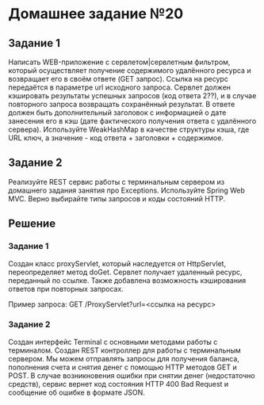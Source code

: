 # Домашнее задание №20
## Задание 1 
   Написать WEB-приложение c сервлетом|сервлетным фильтром, который осуществляет получение содержимого удалённого ресурса и возвращает его в своём ответе (GET запрос).
   Ссылка на ресурс передаётся в параметре url исходного запроса.
   Сервлет должен кэшировать результаты успешных запросов (код ответа 2??), и в случае повторного запроса возвращать сохранённый результат.
   В ответе должен быть дополнительный заголовок с информацией о дате занесения его в кэш (дате фактического получения ответа с удалённого сервера).
   Используйте WeakHashMap в качестве структуры кэша, где URL ключ, а значение - код ответа + заголовки + содержимое.

## Задание 2

Реализуйте REST сервис работы с терминальным сервером из домашнего задания занятия про Exceptions. Используйте Spring Web MVC. Верно выбирайте типы запросов и коды состояний HTTP.

## Решение
### Задание 1
Создан класс proxyServlet, который наследуется от HttpServlet, переопределяет метод doGet.
Сервлет получает удаленный ресурс, переданный по ссылке. Также добавлена возможность кэширования ответов при повторных запросах.

Пример запроса:
GET /ProxyServlet?url=<ссылка на ресурс>

### Задание 2
Создан интерфейс Terminal с основными методами работы с терминалом.
Создан REST контроллер для работы с терминальным сервером. Мы можем отправлять запросы для получения баланса, пополнения счета и снятия денег с помощью HTTP методов GET и POST. В случае возникновения ошибки при снятии денег (недостаточно средств), сервис вернет код состояния HTTP 400 Bad Request и сообщение об ошибке в формате JSON.